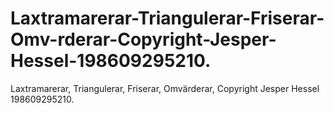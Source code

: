 # Laxtramarerar-Triangulerar-Friserar-Omv-rderar-Copyright-Jesper-Hessel-198609295210.
Laxtramarerar, Triangulerar, Friserar, Omvärderar, Copyright Jesper Hessel 198609295210.
